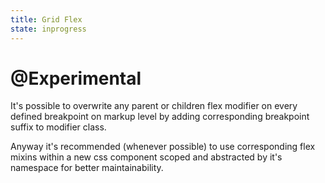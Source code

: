 ```yaml
---
title: Grid Flex
state: inprogress
---
```


# @Experimental
It's possible to overwrite any parent or children flex modifier on every defined breakpoint on markup level by adding corresponding breakpoint suffix to modifier class.

Anyway it's recommended (whenever possible) to use corresponding flex mixins within a new css component scoped and abstracted by it's namespace for better maintainability.
